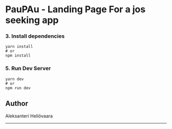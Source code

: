# PauPAu - Landing Page For a jos seeking app

### 3\. Install dependencies

```
yarn install
# or
npm install
```

### 5\. Run Dev Server

```
yarn dev
# or
npm run dev
```

## Author

Aleksanteri Heliövaara

---
